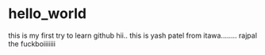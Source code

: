 # hello_world
this is my first try to learn github
hii..
this is yash patel from itawa........
rajpal the fuckboiiiiiii
